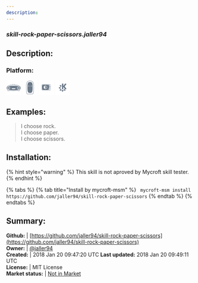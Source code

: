 ```yaml
---
description: 
---
```


### _skill-rock-paper-scissors.jaller94_  
## Description:  
  
### Platform:  
 ![Mark I](../.gitbook/assets/mark-1-icon.png)  ![Mark II](../.gitbook/assets/mark-2-icon.png)  ![Picroft](../.gitbook/assets/picroft-icon.png)  ![plasmoid](../.gitbook/assets/kde.png)   
  
## Examples:  
> I choose rock.  
> I choose paper.  
> I choose scissors.  
  
## Installation:  
{% hint style="warning" %}
This skill is not aproved by Mycroft skill tester.
{% endhint %}
    
{% tabs %}
{% tab title="Install by mycroft-msm" %}
``` mycroft-msm install https://github.com/jaller94/skill-rock-paper-scissors```
{% endtab %}
  {% endtabs %}
    
## Summary:  
**Github:** | [https://github.com/jaller94/skill-rock-paper-scissors](https://github.com/jaller94/skill-rock-paper-scissors)  
**Owner:** | [@jaller94](https://github.com/jaller94)  
**Created:** | 2018 Jan 20 09:47:20 UTC  **Last updated:** 2018 Jan 20 09:49:11 UTC  
**License:** | MIT License  
**Market status:** | [Not in Market](https://market.mycroft.ai/skill/)  
